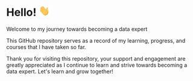 # Hello!  <img src='https://github.com/elhakimyasya/elhakimyasya/blob/master/assets/Hi.gif' width='29' height='29'/>

Welcome to my journey towards becoming a data expert

This GitHub repository serves as a record of my learning, progress, and courses that I have taken so far.

Thank you for visiting this repository, your support and engagement are greatly appreciated as I continue to learn and strive towards becoming a data expert. Let's learn and grow together!
